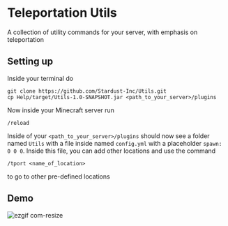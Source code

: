 # Teleportation Utils
A collection of utility commands for your server, with emphasis on teleportation

## Setting up
Inside your terminal do
```
git clone https://github.com/Stardust-Inc/Utils.git
cp Help/target/Utils-1.0-SNAPSHOT.jar <path_to_your_server>/plugins
```
Now inside your Minecraft server run 
```
/reload
```
Inside of your `<path_to_your_server>/plugins` should now see a folder named `Utils` 
with a file inside named `config.yml` with a placeholder `spawn: 0 0 0`.
Inside this file, you can add other locations and use the command
```
/tport <name_of_location>
```
to go to other pre-defined locations

## Demo
![ezgif com-resize](https://github.com/Stardust-Inc/Utils/assets/99296689/e18ee62a-ca7c-42b5-a1e4-2bc806ed1df9)
